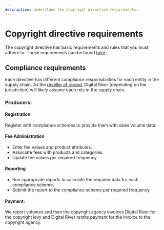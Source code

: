 ```yaml
---
description: Understand the copyright directive requirements.
---
```


# Copyright directive requirements

The copyright directive has basic requirements and rules that you must adhere to. Those requirements can be found [here](broken-reference).

## **Compliance requirements**

Each directive has different compliance responsibilities for each entity in the supply chain. As the [reseller of record](glossary.md#reseller-of-record-ror), Digital River (depending on the jurisdiction) will likely assume each role in the supply chain.

### **Producers:**

#### Registration

Register with compliance schemes to provide them with sales volume data.

#### Fee Administration

* Enter fee values and product attributes.
* Associate fees with products and categories.
* Update fee values per required frequency.

#### Reporting

* Run appropriate reports to calculate the required data for each compliance scheme.
* Submit the report to the compliance scheme per required frequency.

#### Payment:

We report volumes and then the copyright agency invoices Digital River for the copyright levy and Digital River remits payment for the invoice to the copyright agency.
